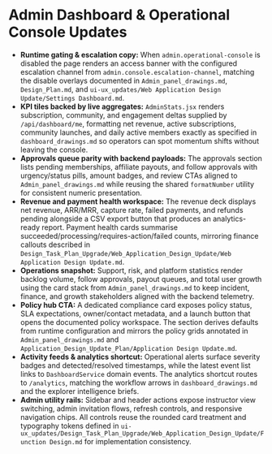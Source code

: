 # Admin Dashboard & Operational Console Updates

- **Runtime gating & escalation copy:** When `admin.operational-console` is disabled the page renders an access banner with the configured escalation channel from `admin.console.escalation-channel`, matching the disable overlays documented in `Admin_panel_drawings.md`, `Design_Plan.md`, and `ui-ux_updates/Web Application Design Update/Settings Dashboard.md`.
- **KPI tiles backed by live aggregates:** `AdminStats.jsx` renders subscription, community, and engagement deltas supplied by `/api/dashboard/me`, formatting net revenue, active subscriptions, community launches, and daily active members exactly as specified in `dashboard_drawings.md` so operators can spot momentum shifts without leaving the console.
- **Approvals queue parity with backend payloads:** The approvals section lists pending memberships, affiliate payouts, and follow approvals with urgency/status pills, amount badges, and review CTAs aligned to `Admin_panel_drawings.md` while reusing the shared `formatNumber` utility for consistent numeric presentation.
- **Revenue and payment health workspace:** The revenue deck displays net revenue, ARR/MRR, capture rate, failed payments, and refunds pending alongside a CSV export button that produces an analytics-ready report. Payment health cards summarise succeeded/processing/requires-action/failed counts, mirroring finance callouts described in `Design_Task_Plan_Upgrade/Web_Application_Design_Update/Web Application Design Update.md`.
- **Operations snapshot:** Support, risk, and platform statistics render backlog volume, follow approvals, payout queues, and total user growth using the card stack from `Admin_panel_drawings.md` to keep incident, finance, and growth stakeholders aligned with the backend telemetry.
- **Policy hub CTA:** A dedicated compliance card exposes policy status, SLA expectations, owner/contact metadata, and a launch button that opens the documented policy workspace. The section derives defaults from runtime configuration and mirrors the policy grids annotated in `Admin_panel_drawings.md` and `Application_Design_Update_Plan/Application Design Update.md`.
- **Activity feeds & analytics shortcut:** Operational alerts surface severity badges and detected/resolved timestamps, while the latest event list links to `DashboardService` domain events. The analytics shortcut routes to `/analytics`, matching the workflow arrows in `dashboard_drawings.md` and the explorer intelligence briefs.
- **Admin utility rails:** Sidebar and header actions expose instructor view switching, admin invitation flows, refresh controls, and responsive navigation chips. All controls reuse the rounded card treatment and typography tokens defined in `ui-ux_updates/Design_Task_Plan_Upgrade/Web_Application_Design_Update/Function Design.md` for implementation consistency.
